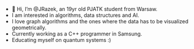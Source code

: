 - 👋 Hi, I’m @JRazek, an 19yr old PJATK student from Warsaw.
- I am interested in algorithms, data structures and AI.
- I love graph algorithms and the ones where the data has to be visualized geometrically.
- Currently working as a C++ programmer in Samsung. 
- Educating myself on quantum systems :)
<!---
JRazek/JRazek is a ✨ special ✨ repository because its `README.md` (this file) appears on your GitHub profile.
You can click the Preview link to take a look at your changes.
--->
